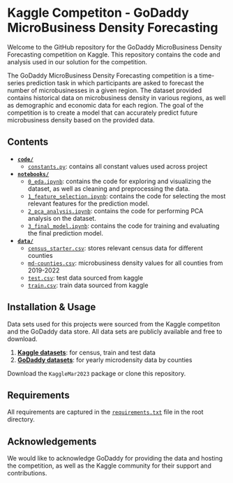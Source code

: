 # Kaggle Competiton - GoDaddy MicroBusiness Density Forecasting

Welcome to the GitHub repository for the GoDaddy MicroBusiness Density Forecasting competition on Kaggle. This repository contains the code and analysis used in our solution for the competition.

The GoDaddy MicroBusiness Density Forecasting competition is a time-series prediction task in which participants are asked to forecast the number of microbusinesses in a given region. The dataset provided contains historical data on microbusiness density in various regions, as well as demographic and economic data for each region. The goal of the competition is to create a model that can accurately predict future microbusiness density based on the provided data.

## Contents

* [**`code/`**](/code)
    * [`constants.py`](/code/constants.py): contains all constant values used across project
* [**`notebooks/`**](/notebooks/)
    * [`0_eda.ipynb`](/notebooks/0_eda.ipynb): contains the code for exploring and visualizing the dataset, as well as cleaning and preprocessing the data.
    * [`1_feature_selection.ipynb`](/notebooks/0_eda.ipynb): contains the code for selecting the most relevant features for the prediction model.
    * [`2_pca_analysis.ipynb`](/notebooks/0_eda.ipynb): contains the code for performing PCA analysis on the dataset.
    * [`3_final_model.ipynb`](/notebooks/3_final_model.ipynb): contains the code for training and evaluating the final prediction model.
* [**`data/`**](/data)
    * [`census_starter.csv`](/data/census_starter.csv): stores relevant census data for different counties
    * [`md-counties.csv`](/data/md-counties.csv): microbusiness density values for all counties from 2019-2022
    * [`test.csv`](/data/test.csv): test data sourced from kaggle
    * [`train.csv`](/data/train.csv): train data sourced from kaggle

## Installation & Usage

Data sets used for this projects were sourced from the Kaggle competiton and the GoDaddy data store. All data sets are publicly available and free to download.
1. [**Kaggle datasets**](https://www.kaggle.com/competitions/godaddy-microbusiness-density-forecasting/data): for census, train and test data
2. [**GoDaddy datasets**](https://www.godaddy.com/ventureforward/microbusiness-datahub/): for yearly microdensity data by counties

Download the `KaggleMar2023` package or clone this repository.

## Requirements

All requirements are captured in the [`requirements.txt`](/requirements.txt) file in the root directory.

## Acknowledgements

We would like to acknowledge GoDaddy for providing the data and hosting the competition, as well as the Kaggle community for their support and contributions.